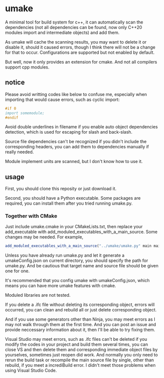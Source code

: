 # umake

A minimal tool for build system for c++, it can automatically scan the dependencies (not all dependencies can be found, now only C++20 modules import and intermediate objects) and add them.

As umake will cache the scanning results, you may want to delete it or disable it, should it caused errors, though I think there will not be a change for that to occur. Configurations are supported but not enabled by default.

But well, now it only provides an extension for cmake. And not all compilers support cpp modules.

## notice

Please avoid writting codes like below to confuse me, especially when importing that would cause errors, such as cyclic import:

```cpp
#if 0
import somemodule;
#endif
```

Avoid double underlines in filename if you enable auto object dependencies detection, which is used for escaping for slash and back-slash.

Source file dependencies can't be recognized if you didn't include the corresponding headers, you can add them to dependencies manually if really needed.

Module implement units are scanned, but I don't know how to use it.

## usage

First, you should clone this reposity or just download it.

Second, you should have a Python executable. Some packages are required, you can install them after you tried running umake.py.

### Together with CMake

Just include umake.cmake in your CMakeLists.txt, then replace your add_executable with add_moduled_executables_with_a_main_source. Some changes may be needed. For example,

```CMake
add_moduled_executables_with_a_main_source("../umake/umake.py" main main.cpp tests tests.cpp)
```

Unless you have already run umake.py and let it generate a umakeConfig.json on current directory, you should specify the path for umake.py. And be cautious that target name and source file should be given one for one.

It's recommended that you config umake with umakeConfig.json, which means you can have more umake features with cmake.

Moduled libraries are not tested.

If you delete a .ifc file without deleting its corresponding object, errors will occurred, you can clean and rebuild all or just delete corresponding object.

And if you use some generators other than Ninja, you may meet errors as I may not walk through them at the first time. And you can post an issue and provide neccessary information about it, then I'll be able to try fixing them.

Visual Studio may meet errors, such as .ifc files can't be deleted if you modify the codes in your project and build them several times, you can close VS and then delete them and corresponding immediate object files by yourselves, sometimes just reopen did work. And normally you only need to rerun the build task or recompile the main source file by single, other than rebuild, if you meet a incrediBuild error. I didn't meet those problems when using Visual Studio Code.
